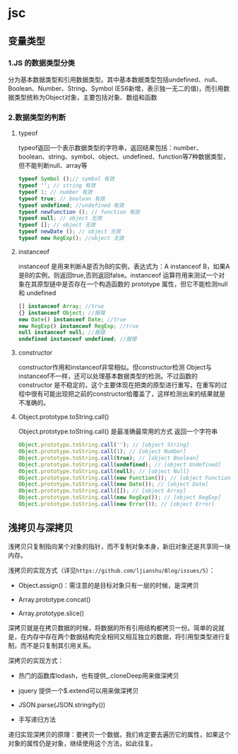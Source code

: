 # jsc

## 变量类型

### 1.JS 的数据类型分类

分为基本数据类型和引用数据类型。其中基本数据类型包括undefined、null、Boolean、Number、String、Symbol (ES6新增，表示独一无二的值)，而引用数据类型统称为Object对象，主要包括对象、数组和函数

### 2.数据类型的判断

1. typeof

    typeof返回一个表示数据类型的字符串，返回结果包括：number、boolean、string、symbol、object、undefined、function等7种数据类型，但不能判断null、array等

    ```js
    typeof Symbol ();// symbol 有效
    typeof ''; // string 有效
    typeof 1; // number 有效
    typeof true; // boolean 有效
    typeof undefined; //undefined 有效
    typeof newFunction (); // function 有效
    typeof null; // object 无效
    typeof []; // object 无效
    typeof newDate (); // object 无效
    typeof new RegExp(); //object 无效
    ```

2. instanceof

    instanceof 是用来判断A是否为B的实例，表达式为：A instanceof B，如果A是B的实例，则返回true,否则返回false。instanceof 运算符用来测试一个对象在其原型链中是否存在一个构造函数的 prototype 属性，但它不能检测null 和 undefined

    ```js
    [] instanceof Array; //true
    {} instanceof Object; //报错
    new Date() instanceof Date; //true
    new RegExp() instanceof RegExp; //true
    null instanceof null; //报错
    undefined instanceof undefined; //报错
    ```

3. constructor

    constructor作用和instanceof非常相似。但constructor检测 Object与instanceof不一样，还可以处理基本数据类型的检测。不过函数的 constructor 是不稳定的，这个主要体现在把类的原型进行重写，在重写的过程中很有可能出现把之前的constructor给覆盖了，这样检测出来的结果就是不准确的。

4. Object.prototype.toString.call()

    Object.prototype.toString.call() 是最准确最常用的方式 返回一个字符串

    ```js
    Object.prototype.toString.call(''); // [object String]
    Object.prototype.toString.call(1); // [object Number]
    Object.prototype.toString.call(true); // [object Boolean]
    Object.prototype.toString.call(undefined); // [object Undefined]
    Object.prototype.toString.call(null); // [object Null]
    Object.prototype.toString.call(new Function()); // [object Function]
    Object.prototype.toString.call(new Date()); // [object Date]
    Object.prototype.toString.call([]); // [object Array]
    Object.prototype.toString.call(new RegExp()); // [object RegExp]
    Object.prototype.toString.call(new Error()); // [object Error]
    ```

## 浅拷贝与深拷贝

浅拷贝只复制指向某个对象的指针，而不复制对象本身，新旧对象还是共享同一块内存。

浅拷贝的实现方式（详见`https://github.com/ljianshu/Blog/issues/5`）：

- Object.assign()：需注意的是目标对象只有一层的时候，是深拷贝

- Array.prototype.concat()

- Array.prototype.slice()

深拷贝就是在拷贝数据的时候，将数据的所有引用结构都拷贝一份。简单的说就是，在内存中存在两个数据结构完全相同又相互独立的数据，将引用型类型进行复制，而不是只复制其引用关系。

深拷贝的实现方式：

- 热门的函数库lodash，也有提供_.cloneDeep用来做深拷贝

- jquery 提供一个$.extend可以用来做深拷贝

- JSON.parse(JSON.stringify())

- 手写递归方法

递归实现深拷贝的原理：要拷贝一个数据，我们肯定要去遍历它的属性，如果这个对象的属性仍是对象，继续使用这个方法，如此往复。

```js

```
